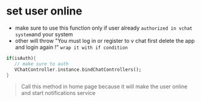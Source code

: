 # set user online

- make sure to use this function only if user already `authorized in vchat system`and your system
- other will throw "You must log in or register to v chat first delete the app and login again !" `wrap it with if condition`
```dart
if(isAuth){
   // make sure to auth
   VChatController.instance.bindChatControllers(); 
}
```
> Call this method in home page because it will make the user online and start notifications service